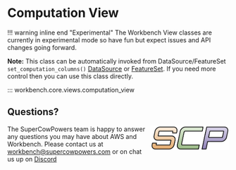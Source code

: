 # Computation View

!!! warning inline end "Experimental"
    The Workbench View classes are currently in experimental mode so have fun but expect issues and API changes going forward.
    
**Note:** This class can be automatically invoked from DataSource/FeatureSet `set_computation_columns()` [DataSource](../artifacts/athena_source.md) or [FeatureSet](../artifacts/feature_set_core.md). If you need more control then you can use this class directly.
    
::: workbench.core.views.computation_view

## Questions?
<img align="right" src="../../../images/scp.png" width="180">

The SuperCowPowers team is happy to answer any questions you may have about AWS and Workbench. Please contact us at [workbench@supercowpowers.com](mailto:workbench@supercowpowers.com) or on chat us up on [Discord](https://discord.gg/WHAJuz8sw8) 